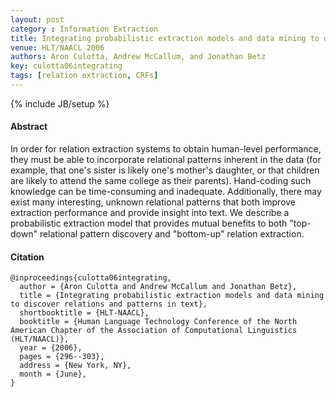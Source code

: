 ```yaml
---
layout: post
category : Information Extraction
title: Integrating probabilistic extraction models and data mining to discover relations and patterns in text
venue: HLT/NAACL 2006
authors: Aron Culotta, Andrew McCallum, and Jonathan Betz
key: culotta06integrating
tags: [relation extraction, CRFs]
---
```


{% include JB/setup %}

#### Abstract

In order for relation extraction systems to obtain human-level performance,
they must be able to incorporate relational patterns inherent in the data (for
example, that one's sister is likely one's mother's daughter, or that children
are likely to attend the same college as their parents). Hand-coding such
knowledge can be time-consuming and inadequate. Additionally, there may exist
many interesting, unknown relational patterns that both improve extraction
performance and provide insight into text. We describe a probabilistic
extraction model that provides mutual benefits to both "top-down" relational
pattern discovery and "bottom-up" relation extraction.

#### Citation

	@inproceedings{culotta06integrating,
	  author = {Aron Culotta and Andrew McCallum and Jonathan Betz},
	  title = {Integrating probabilistic extraction models and data mining to discover relations and patterns in text},
	  shortbooktitle = {HLT-NAACL},
	  booktitle = {Human Language Technology Conference of the North American Chapter of the Association of Computational Linguistics (HLT/NAACL)},
	  year = {2006},
	  pages = {296--303},
	  address = {New York, NY},
	  month = {June},
	}
